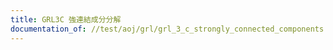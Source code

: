 ```yaml
---
title: GRL3C 強連結成分分解
documentation_of: //test/aoj/grl/grl_3_c_strongly_connected_components.test.py
---
```


